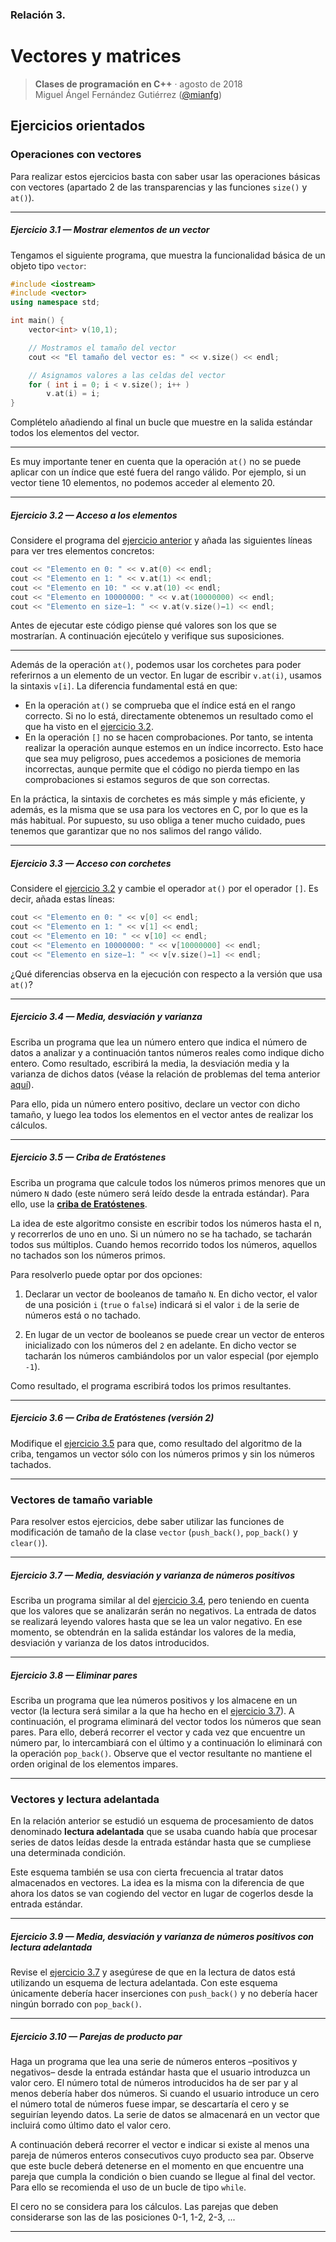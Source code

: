 ### Relación 3.  
# Vectores y matrices

> **Clases de programación en C++** · agosto de 2018  
> Miguel Ángel Fernández Gutiérrez ([@mianfg](https://mianfg.bloomgogo.com))

## Ejercicios orientados

### Operaciones con vectores

Para realizar estos ejercicios basta con saber usar las operaciones básicas con vectores (apartado 2 de las transparencias y las funciones `size()` y `at()`).

---

##### Ejercicio 3.1 — Mostrar elementos de un vector

Tengamos el siguiente programa, que muestra la funcionalidad básica de un objeto tipo `vector`:

~~~c++
#include <iostream>
#include <vector>
using namespace std;

int main() {
    vector<int> v(10,1);

    // Mostramos el tamaño del vector
    cout << "El tamaño del vector es: " << v.size() << endl;

    // Asignamos valores a las celdas del vector
    for ( int i = 0; i < v.size(); i++ )
        v.at(i) = i;
}
~~~

Complételo añadiendo al final un bucle que muestre en la salida estándar todos los elementos del vector.

---

Es muy importante tener en cuenta que la operación `at()` no se puede aplicar con un índice que esté fuera del rango válido. Por ejemplo, si un vector tiene 10 elementos, no podemos acceder al elemento 20.

- - -

##### Ejercicio 3.2 — Acceso a los elementos

Considere el programa del [ejercicio anterior](#ejercicio-31--mostrar-elementos-de-un-vector) y añada las siguientes líneas para ver tres elementos concretos:

~~~c++
cout << "Elemento en 0: " << v.at(0) << endl;
cout << "Elemento en 1: " << v.at(1) << endl;
cout << "Elemento en 10: " << v.at(10) << endl;
cout << "Elemento en 10000000: " << v.at(10000000) << endl;
cout << "Elemento en size−1: " << v.at(v.size()−1) << endl;
~~~

Antes de ejecutar este código piense qué valores son los que se mostrarían. A continuación ejecútelo y verifique sus suposiciones.

- - -

Además de la operación `at()`, podemos usar los corchetes para poder referirnos a un elemento de un vector. En lugar de escribir `v.at(i)`, usamos la sintaxis `v[i]`. La diferencia fundamental está en que:

* En la operación `at()` se comprueba que el índice está en el rango correcto. Si no lo está, directamente obtenemos un resultado como el que ha visto en el [ejercicio 3.2](#ejercicio-32--acceso-a-los-elementos).
* En la operación `[]` no se hacen comprobaciones. Por tanto, se intenta realizar la operación aunque estemos en un índice
incorrecto. Esto hace que sea muy peligroso, pues accedemos a posiciones de memoria incorrectas, aunque permite que el código no pierda tiempo en las comprobaciones si estamos seguros de que son correctas.

En la práctica, la sintaxis de corchetes es más simple y más eficiente, y además, es la misma que se usa para los vectores en C,
por lo que es la más habitual. Por supuesto, su uso obliga a tener mucho cuidado, pues tenemos que garantizar que no nos salimos del rango válido.

- - -

##### Ejercicio 3.3 — Acceso con corchetes

Considere el [ejercicio 3.2](#ejercicio-32--acceso-a-los-elementos) y cambie el operador `at()` por el operador `[]`. Es decir, añada estas líneas:

~~~c++
cout << "Elemento en 0: " << v[0] << endl;
cout << "Elemento en 1: " << v[1] << endl;
cout << "Elemento en 10: " << v[10] << endl;
cout << "Elemento en 10000000: " << v[10000000] << endl;
cout << "Elemento en size−1: " << v[v.size()−1] << endl;
~~~

¿Qué diferencias observa en la ejecución con respecto a la versión que usa `at()`?

- - -

##### Ejercicio 3.4 — Media, desviación y varianza

Escriba un programa que lea un número entero que indica el número
de datos a analizar y a continuación tantos números reales como indique dicho entero. Como resultado, escribirá la media,
la desviación media y la varianza de dichos datos (véase la relación de problemas del tema anterior [aquí](#here)).

Para ello, pida un número entero positivo, declare un vector con dicho tamaño, y luego lea todos los elementos en el vector antes de realizar los cálculos.

- - -

##### Ejercicio 3.5 — Criba de Eratóstenes

Escriba un programa que calcule todos los números primos menores que un número `N` dado (este número será leído desde la entrada estándar). Para ello, use la [**criba de Eratóstenes**](http://es.wikipedia.org/wiki/Criba_de_Eratóstenes
).

La idea de este algoritmo consiste en escribir todos los números hasta el n, y recorrerlos de uno en uno. Si un número no se ha tachado, se tacharán todos sus múltiplos. Cuando hemos recorrido todos los números, aquellos no tachados son los números primos.

Para resolverlo puede optar por dos opciones:

1. Declarar un vector de booleanos de tamaño `N`. En dicho vector, el valor de una posición `i` (`true` o `false`) indicará si el valor `i` de la serie de números está o no tachado.

2. En lugar de un vector de booleanos se puede crear un vector de enteros inicializado con los números del `2` en adelante. En dicho vector se tacharán los números cambiándolos por un valor especial (por ejemplo `-1`).

Como resultado, el programa escribirá todos los primos resultantes.

- - -

##### Ejercicio 3.6 — Criba de Eratóstenes (versión 2)

Modifique el [ejercicio 3.5](#ejercicio-35--criba-de-eratóstenes) para que, como resultado del algoritmo de la criba, tengamos un vector sólo con los números primos y sin los números tachados.

- - -

### Vectores de tamaño variable

Para resolver estos ejercicios, debe saber utilizar las funciones de modificación de tamaño de la clase `vector` (`push_back()`, `pop_back()` y `clear()`).

- - -

##### Ejercicio 3.7 — Media, desviación y varianza de números positivos

Escriba un programa similar al del [ejercicio 3.4](#ejercicio-34--media-desviación-y-varianza), pero teniendo en cuenta que los valores que se analizarán serán no negativos. La entrada de datos se realizará leyendo valores hasta que se lea un valor negativo. En ese momento, se obtendrán en la salida estándar los valores de la media, desviación y varianza de los datos introducidos.

- - -

##### Ejercicio 3.8 — Eliminar pares

Escriba un programa que lea números positivos y los almacene en un vector (la lectura será similar a la que ha hecho en el [ejercicio 3.7](#ejercicio-37--media-desviación-y-varianza-de-números-positivos)). A continuación, el programa eliminará del vector todos los números que sean pares. Para ello, deberá recorrer el vector y cada vez que encuentre un número par, lo intercambiará con el último y a continuación lo eliminará con la operación `pop_back()`. Observe que el vector resultante no mantiene el orden original de los elementos impares.

- - -

### Vectores y lectura adelantada

En la relación anterior se estudió un esquema de procesamiento de datos denominado **lectura adelantada** que se usaba
cuando había que procesar series de datos leídas desde la entrada estándar hasta que se cumpliese una determinada condición.

Este esquema también se usa con cierta frecuencia al tratar datos almacenados en vectores. La idea es la misma con la diferencia de que ahora los datos se van cogiendo del vector en lugar de cogerlos desde la entrada estándar.

- - -

##### Ejercicio 3.9 — Media, desviación y varianza de números positivos con lectura adelantada

Revise el [ejercicio 3.7](#ejercicio-37--media-desviación-y-varianza-de-números-positivos) y asegúrese de que en la lectura de datos está utilizando un esquema de lectura adelantada. Con este esquema únicamente debería hacer inserciones con `push_back()` y no debería hacer ningún borrado con `pop_back()`.

- - -

##### Ejercicio 3.10 — Parejas de producto par

Haga un programa que lea una serie de números enteros –positivos y
negativos– desde la entrada estándar hasta que el usuario introduzca un valor cero. El número total de números introducidos ha de ser par y al menos debería haber dos números. Si cuando el usuario introduce un cero el número total de números fuese impar, se descartaría el cero y se seguirían leyendo datos. La serie de datos se almacenará en un vector que incluirá como último dato el valor cero.

A continuación deberá recorrer el vector e indicar si existe al menos una pareja de números enteros consecutivos cuyo producto sea par. Observe que este bucle deberá detenerse en el momento en que encuentre una pareja que cumpla la condición o bien cuando se llegue al final del vector. Para ello se recomienda el uso de un bucle de tipo `while`.

El cero no se considera para los cálculos. Las parejas que deben considerarse son las de las posiciones 0-1, 1-2, 2-3, ...

- - -
